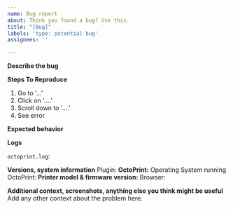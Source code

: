 ```yaml
---
name: Bug report
about: Think you found a bug? Use this.
title: "[Bug]"
labels: 'type: potential bug'
assignees: ''

---
```


**Describe the bug**
<!-- A clear and concise description of what the bug is. -->

**Steps To Reproduce**
1. Go to '...'
2. Click on '....'
3. Scroll down to '....'
4. See error

**Expected behavior**
<!-- A clear and concise description of what you expected to happen. -->

**Logs**
<!-- Logs are of crucial importance, the `octoprint.log` should **NEVER** be missed in a bug report -->
`octoprint.log`: 

**Versions, system information**
Plugin: 
**OctoPrint:**
Operating System running OctoPrint:
**Printer model & firmware version:**
Browser:

**Additional context, screenshots, anything else you think might be useful**
Add any other context about the problem here.
